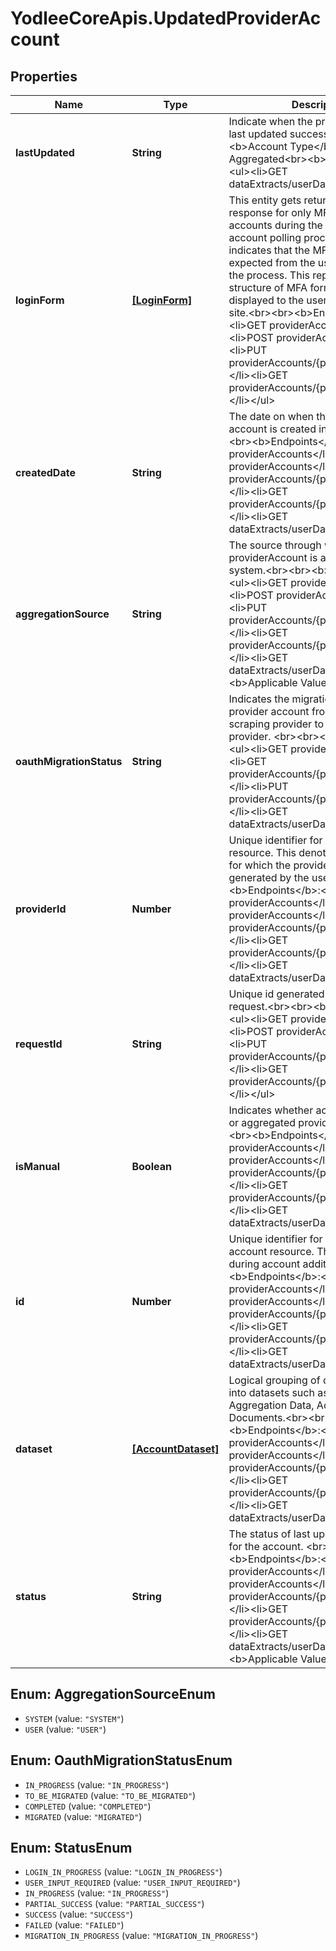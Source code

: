 # YodleeCoreApis.UpdatedProviderAccount

## Properties
Name | Type | Description | Notes
------------ | ------------- | ------------- | -------------
**lastUpdated** | **String** | Indicate when the providerAccount is last updated successfully.&lt;br&gt;&lt;br&gt;&lt;b&gt;Account Type&lt;/b&gt;: Aggregated&lt;br&gt;&lt;b&gt;Endpoints&lt;/b&gt;:&lt;ul&gt;&lt;li&gt;GET dataExtracts/userData&lt;/li&gt;&lt;/ul&gt; | [optional] 
**loginForm** | [**[LoginForm]**](LoginForm.md) | This entity gets returned in the response for only MFA based provider accounts during the add/update account polling process. This indicates that the MFA information is expected from the user to complete the process. This represents the structure of MFA form that is displayed to the user in the provider site.&lt;br&gt;&lt;br&gt;&lt;b&gt;Endpoints&lt;/b&gt;:&lt;ul&gt;&lt;li&gt;GET providerAccounts&lt;/li&gt;&lt;li&gt;POST providerAccounts&lt;/li&gt;&lt;li&gt;PUT providerAccounts/{providerAccountId}&lt;/li&gt;&lt;li&gt;GET providerAccounts/{providerAccountId}&lt;/li&gt;&lt;/ul&gt; | [optional] 
**createdDate** | **String** | The date on when the provider account is created in the system.&lt;br&gt;&lt;br&gt;&lt;b&gt;Endpoints&lt;/b&gt;:&lt;ul&gt;&lt;li&gt;GET providerAccounts&lt;/li&gt;&lt;li&gt;POST providerAccounts&lt;/li&gt;&lt;li&gt;PUT providerAccounts/{providerAccountId}&lt;/li&gt;&lt;li&gt;GET providerAccounts/{providerAccountId}&lt;/li&gt;&lt;li&gt;GET dataExtracts/userData&lt;/li&gt;&lt;/ul&gt; | [optional] 
**aggregationSource** | **String** | The source through which the providerAccount is added in the system.&lt;br&gt;&lt;br&gt;&lt;b&gt;Endpoints&lt;/b&gt;:&lt;ul&gt;&lt;li&gt;GET providerAccounts&lt;/li&gt;&lt;li&gt;POST providerAccounts&lt;/li&gt;&lt;li&gt;PUT providerAccounts/{providerAccountId}&lt;/li&gt;&lt;li&gt;GET providerAccounts/{providerAccountId}&lt;/li&gt;&lt;li&gt;GET dataExtracts/userData&lt;/li&gt;&lt;/ul&gt;&lt;b&gt;Applicable Values&lt;/b&gt;&lt;br&gt; | [optional] 
**oauthMigrationStatus** | **String** | Indicates the migration status of the provider account from screen-scraping provider to the Open Banking provider. &lt;br&gt;&lt;br&gt;&lt;b&gt;Endpoints&lt;/b&gt;:&lt;ul&gt;&lt;li&gt;GET providerAccounts&lt;/li&gt;&lt;li&gt;GET providerAccounts/{providerAccountId}&lt;/li&gt;&lt;li&gt;PUT providerAccounts/{providerAccountId}&lt;/li&gt;&lt;li&gt;GET dataExtracts/userData&lt;/li&gt;&lt;/ul&gt; | [optional] 
**providerId** | **Number** | Unique identifier for the provider resource. This denotes the provider for which the provider account id is generated by the user.&lt;br&gt;&lt;br&gt;&lt;b&gt;Endpoints&lt;/b&gt;:&lt;ul&gt;&lt;li&gt;GET providerAccounts&lt;/li&gt;&lt;li&gt;POST providerAccounts&lt;/li&gt;&lt;li&gt;PUT providerAccounts/{providerAccountId}&lt;/li&gt;&lt;li&gt;GET providerAccounts/{providerAccountId}&lt;/li&gt;&lt;li&gt;GET dataExtracts/userData&lt;/li&gt;&lt;/ul&gt; | [optional] 
**requestId** | **String** | Unique id generated to indicate the request.&lt;br&gt;&lt;br&gt;&lt;b&gt;Endpoints&lt;/b&gt;:&lt;ul&gt;&lt;li&gt;GET providerAccounts&lt;/li&gt;&lt;li&gt;POST providerAccounts&lt;/li&gt;&lt;li&gt;PUT providerAccounts/{providerAccountId}&lt;/li&gt;&lt;li&gt;GET providerAccounts/{providerAccountId}&lt;/li&gt;&lt;/ul&gt; | [optional] 
**isManual** | **Boolean** | Indicates whether account is a manual or aggregated provider account.&lt;br&gt;&lt;br&gt;&lt;b&gt;Endpoints&lt;/b&gt;:&lt;ul&gt;&lt;li&gt;GET providerAccounts&lt;/li&gt;&lt;li&gt;POST providerAccounts&lt;/li&gt;&lt;li&gt;PUT providerAccounts/{providerAccountId}&lt;/li&gt;&lt;li&gt;GET providerAccounts/{providerAccountId}&lt;/li&gt;&lt;li&gt;GET dataExtracts/userData&lt;/li&gt;&lt;/ul&gt; | [optional] 
**id** | **Number** | Unique identifier for the provider account resource. This is created during account addition.&lt;br&gt;&lt;br&gt;&lt;b&gt;Endpoints&lt;/b&gt;:&lt;ul&gt;&lt;li&gt;GET providerAccounts&lt;/li&gt;&lt;li&gt;POST providerAccounts&lt;/li&gt;&lt;li&gt;PUT providerAccounts/{providerAccountId}&lt;/li&gt;&lt;li&gt;GET providerAccounts/{providerAccountId}&lt;/li&gt;&lt;li&gt;GET dataExtracts/userData&lt;/li&gt;&lt;/ul&gt; | [optional] 
**dataset** | [**[AccountDataset]**](AccountDataset.md) | Logical grouping of dataset attributes into datasets such as Basic Aggregation Data, Account Profile and Documents.&lt;br&gt;&lt;br&gt;&lt;b&gt;Endpoints&lt;/b&gt;:&lt;ul&gt;&lt;li&gt;GET providerAccounts&lt;/li&gt;&lt;li&gt;POST providerAccounts&lt;/li&gt;&lt;li&gt;PUT providerAccounts/{providerAccountId}&lt;/li&gt;&lt;li&gt;GET providerAccounts/{providerAccountId}&lt;/li&gt;&lt;li&gt;GET dataExtracts/userData&lt;/li&gt;&lt;/ul&gt; | [optional] 
**status** | **String** | The status of last update attempted for the account. &lt;br&gt;&lt;br&gt;&lt;b&gt;Endpoints&lt;/b&gt;:&lt;ul&gt;&lt;li&gt;GET providerAccounts&lt;/li&gt;&lt;li&gt;POST providerAccounts&lt;/li&gt;&lt;li&gt;PUT providerAccounts/{providerAccountId}&lt;/li&gt;&lt;li&gt;GET providerAccounts/{providerAccountId}&lt;/li&gt;&lt;li&gt;GET dataExtracts/userData&lt;/li&gt;&lt;/ul&gt;&lt;b&gt;Applicable Values&lt;/b&gt;&lt;br&gt; | [optional] 

<a name="AggregationSourceEnum"></a>
## Enum: AggregationSourceEnum

* `SYSTEM` (value: `"SYSTEM"`)
* `USER` (value: `"USER"`)


<a name="OauthMigrationStatusEnum"></a>
## Enum: OauthMigrationStatusEnum

* `IN_PROGRESS` (value: `"IN_PROGRESS"`)
* `TO_BE_MIGRATED` (value: `"TO_BE_MIGRATED"`)
* `COMPLETED` (value: `"COMPLETED"`)
* `MIGRATED` (value: `"MIGRATED"`)


<a name="StatusEnum"></a>
## Enum: StatusEnum

* `LOGIN_IN_PROGRESS` (value: `"LOGIN_IN_PROGRESS"`)
* `USER_INPUT_REQUIRED` (value: `"USER_INPUT_REQUIRED"`)
* `IN_PROGRESS` (value: `"IN_PROGRESS"`)
* `PARTIAL_SUCCESS` (value: `"PARTIAL_SUCCESS"`)
* `SUCCESS` (value: `"SUCCESS"`)
* `FAILED` (value: `"FAILED"`)
* `MIGRATION_IN_PROGRESS` (value: `"MIGRATION_IN_PROGRESS"`)

